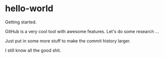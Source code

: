 # hello-world
Getting started.

GitHub is a very cool tool with awesome features. Let's do some research ...

Just put in some more stuff to make the commit history larger.


I still know all the good shit.
